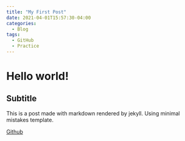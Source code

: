```yaml
---
title: "My First Post"
date: 2021-04-01T15:57:30-04:00
categories:
  - Blog
tags:
  - GitHub
  - Practice
---
```

# Hello world!
## Subtitle
This is a post made with markdown rendered by jekyll.
Using minimal mistakes template.

[Github](https://github.com/kreiji)